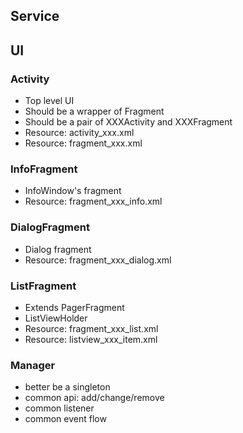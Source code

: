## Service

## UI

### Activity

* Top level UI
* Should be a wrapper of Fragment
* Should be a pair of XXXActivity and XXXFragment
* Resource: activity_xxx.xml
* Resource: fragment_xxx.xml

### InfoFragment

* InfoWindow's fragment
* Resource: fragment\_xxx_info.xml

### DialogFragment

* Dialog fragment
* Resource: fragment\_xxx_dialog.xml

### ListFragment

* Extends PagerFragment
* ListViewHolder
* Resource: fragment\_xxx_list.xml
* Resource: listview\_xxx_item.xml

### Manager

* better be a singleton
* common api: add/change/remove
* common listener
* common event flow